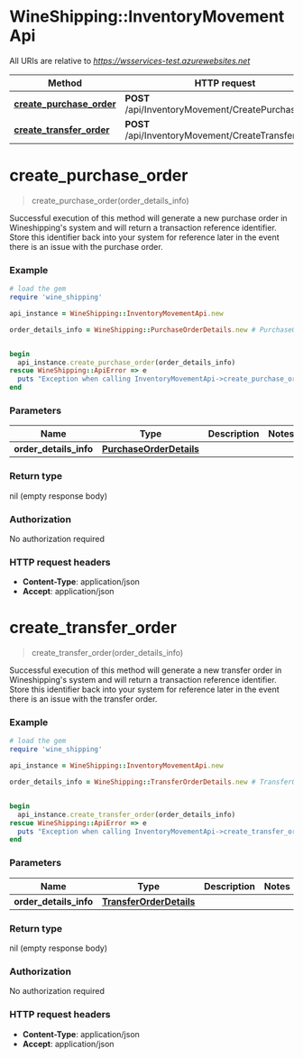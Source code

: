# WineShipping::InventoryMovementApi

All URIs are relative to *https://wsservices-test.azurewebsites.net*

Method | HTTP request | Description
------------- | ------------- | -------------
[**create_purchase_order**](InventoryMovementApi.md#create_purchase_order) | **POST** /api/InventoryMovement/CreatePurchaseOrder | 
[**create_transfer_order**](InventoryMovementApi.md#create_transfer_order) | **POST** /api/InventoryMovement/CreateTransferOrder | 


# **create_purchase_order**
> create_purchase_order(order_details_info)



Successful execution of this method will generate a new purchase order in Wineshipping's system and will return a transaction reference identifier. Store this identifier back into your system for reference later in the event there is an issue with the purchase order.

### Example
```ruby
# load the gem
require 'wine_shipping'

api_instance = WineShipping::InventoryMovementApi.new

order_details_info = WineShipping::PurchaseOrderDetails.new # PurchaseOrderDetails | 


begin
  api_instance.create_purchase_order(order_details_info)
rescue WineShipping::ApiError => e
  puts "Exception when calling InventoryMovementApi->create_purchase_order: #{e}"
end
```

### Parameters

Name | Type | Description  | Notes
------------- | ------------- | ------------- | -------------
 **order_details_info** | [**PurchaseOrderDetails**](PurchaseOrderDetails.md)|  | 

### Return type

nil (empty response body)

### Authorization

No authorization required

### HTTP request headers

 - **Content-Type**: application/json
 - **Accept**: application/json



# **create_transfer_order**
> create_transfer_order(order_details_info)



Successful execution of this method will generate a new transfer order in Wineshipping's system and will return a transaction reference identifier. Store this identifier back into your system for reference later in the event there is an issue with the transfer order.

### Example
```ruby
# load the gem
require 'wine_shipping'

api_instance = WineShipping::InventoryMovementApi.new

order_details_info = WineShipping::TransferOrderDetails.new # TransferOrderDetails | 


begin
  api_instance.create_transfer_order(order_details_info)
rescue WineShipping::ApiError => e
  puts "Exception when calling InventoryMovementApi->create_transfer_order: #{e}"
end
```

### Parameters

Name | Type | Description  | Notes
------------- | ------------- | ------------- | -------------
 **order_details_info** | [**TransferOrderDetails**](TransferOrderDetails.md)|  | 

### Return type

nil (empty response body)

### Authorization

No authorization required

### HTTP request headers

 - **Content-Type**: application/json
 - **Accept**: application/json



